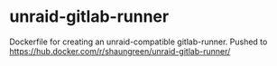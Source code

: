 # unraid-gitlab-runner
Dockerfile for creating an unraid-compatible gitlab-runner.  Pushed to https://hub.docker.com/r/shaungreen/unraid-gitlab-runner/
